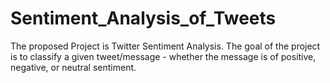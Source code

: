 # Sentiment_Analysis_of_Tweets
The proposed Project is Twitter Sentiment Analysis. The goal of the project is to classify a given tweet/message - whether the message is of positive, negative, or neutral sentiment.
